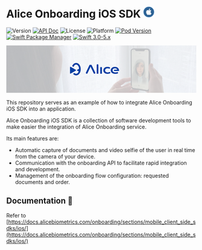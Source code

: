 # Alice Onboarding iOS SDK <img src="https://github.com/alice-biometrics/custom-emojis/blob/master/images/ios.png" width="30"> 

![Version](https://img.shields.io/github/v/release/alice-biometrics/onboarding-ios?style=flat)
[![API Doc](https://img.shields.io/github/v/release/Jumio/Mobile-SDK-IOS?label=API%20doc&color=green&style=flat)]([https://jumio.github.io/mobile-sdk-ios/Jumio](https://docs.alicebiometrics.com/onboarding/sections/mobile_client_side_sdks/ios/))
![License](https://img.shields.io/cocoapods/l/AliceOnboarding.svg?style=flat)
![Platform](https://img.shields.io/cocoapods/p/AliceOnboarding.svg?style=flat)
[![Pod Version](https://img.shields.io/cocoapods/v/Jumio.svg?style=flat)](https://cocoapods.org/pods/Jumio)
[![Swift Package Manager](https://img.shields.io/badge/Swift_Package_Manager-compatible-orange?style=flat-square)](https://img.shields.io/badge/Swift_Package_Manager-compatible-orange?style=flat-square)
[![Swift 3.0-5.x](http://img.shields.io/badge/Swift-3.x,%204.x%20&%205.x-orange.svg?style=flat)](https://swift.org/)


<img src="https://github.com/alice-biometrics/custom-emojis/blob/master/images/alice_header.png" width=auto>

This repository serves as an example of how to integrate Alice Onboarding iOS SDK into an application.

Alice Onboarding iOS SDK is a collection of software development tools to make easier the integration of Alice Onboarding service.

Its main features are:

- Automatic capture of documents and video selfie of the user in real time from the camera of your device.
- Communication with the onboarding API to facilitate rapid integration and development.
- Management of the onboarding flow configuration: requested documents and order.


## Documentation :page_facing_up:

Refer to [https://docs.alicebiometrics.com/onboarding/sections/mobile_client_side_sdks/ios/](https://docs.alicebiometrics.com/onboarding/sections/mobile_client_side_sdks/ios/)
